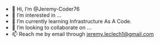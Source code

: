 - 👋 Hi, I’m @Jeremy-Coder76
- 👀 I’m interested in ...
- 🌱 I’m currently learning Infrastructure As A Code.
- 💞️ I’m looking to collaborate on ...
- 📫 Reach me by email through jeremy.leclech1@gmail.com


